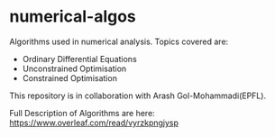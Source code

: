 # numerical-algos

Algorithms used in numerical analysis. Topics covered are:
  - Ordinary Differential Equations
  - Unconstrained Optimisation
  - Constrained Optimisation
  
This repository is in collaboration with Arash Gol-Mohammadi(EPFL).
  
Full Description of Algorithms are here:
https://www.overleaf.com/read/vyrzkpngjysp 
